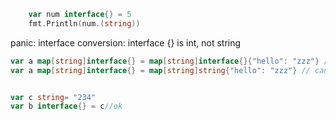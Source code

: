 ```go
	var num interface{} = 5
	fmt.Println(num.(string))
```
panic: interface conversion: interface {} is int, not string


```go
var a map[string]interface{} = map[string]interface{}{"hello": "zzz"} // ok
var a map[string]interface{} = map[string]string{"hello": "zzz"} // cannot use (map[string]string literal) (value of type map[string]string) as map[string]interface{} value in variable declarationcompilerIncompatibleAssign


var c string= "234"
var b interface{} = c//ok
```

